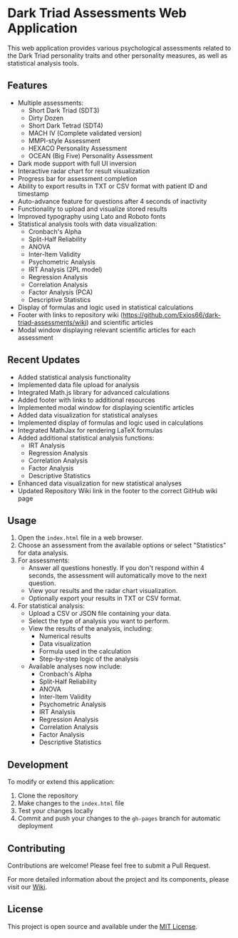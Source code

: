 # Dark Triad Assessments Web Application

This web application provides various psychological assessments related to the Dark Triad personality traits and other personality measures, as well as statistical analysis tools.

## Features

- Multiple assessments:
  - Short Dark Triad (SDT3)
  - Dirty Dozen
  - Short Dark Tetrad (SDT4)
  - MACH IV (Complete validated version)
  - MMPI-style Assessment
  - HEXACO Personality Assessment
  - OCEAN (Big Five) Personality Assessment
- Dark mode support with full UI inversion
- Interactive radar chart for result visualization
- Progress bar for assessment completion
- Ability to export results in TXT or CSV format with patient ID and timestamp
- Auto-advance feature for questions after 4 seconds of inactivity
- Functionality to upload and visualize stored results
- Improved typography using Lato and Roboto fonts
- Statistical analysis tools with data visualization:
  - Cronbach's Alpha
  - Split-Half Reliability
  - ANOVA
  - Inter-Item Validity
  - Psychometric Analysis
  - IRT Analysis (2PL model)
  - Regression Analysis
  - Correlation Analysis
  - Factor Analysis (PCA)
  - Descriptive Statistics
- Display of formulas and logic used in statistical calculations
- Footer with links to repository wiki (https://github.com/Exios66/dark-triad-assessments/wiki) and scientific articles
- Modal window displaying relevant scientific articles for each assessment

## Recent Updates

- Added statistical analysis functionality
- Implemented data file upload for analysis
- Integrated Math.js library for advanced calculations
- Added footer with links to additional resources
- Implemented modal window for displaying scientific articles
- Added data visualization for statistical analyses
- Implemented display of formulas and logic used in calculations
- Integrated MathJax for rendering LaTeX formulas
- Added additional statistical analysis functions:
  - IRT Analysis
  - Regression Analysis
  - Correlation Analysis
  - Factor Analysis
  - Descriptive Statistics
- Enhanced data visualization for new statistical analyses
- Updated Repository Wiki link in the footer to the correct GitHub wiki page

## Usage

1. Open the `index.html` file in a web browser.
2. Choose an assessment from the available options or select "Statistics" for data analysis.
3. For assessments:
   - Answer all questions honestly. If you don't respond within 4 seconds, the assessment will automatically move to the next question.
   - View your results and the radar chart visualization.
   - Optionally export your results in TXT or CSV format.
4. For statistical analysis:
   - Upload a CSV or JSON file containing your data.
   - Select the type of analysis you want to perform.
   - View the results of the analysis, including:
     - Numerical results
     - Data visualization
     - Formula used in the calculation
     - Step-by-step logic of the analysis
   - Available analyses now include:
     - Cronbach's Alpha
     - Split-Half Reliability
     - ANOVA
     - Inter-Item Validity
     - Psychometric Analysis
     - IRT Analysis
     - Regression Analysis
     - Correlation Analysis
     - Factor Analysis
     - Descriptive Statistics

## Development

To modify or extend this application:

1. Clone the repository
2. Make changes to the `index.html` file
3. Test your changes locally
4. Commit and push your changes to the `gh-pages` branch for automatic deployment

## Contributing

Contributions are welcome! Please feel free to submit a Pull Request.

For more detailed information about the project and its components, please visit our [Wiki](https://github.com/Exios66/dark-triad-assessments/wiki).

## License

This project is open source and available under the [MIT License](LICENSE).